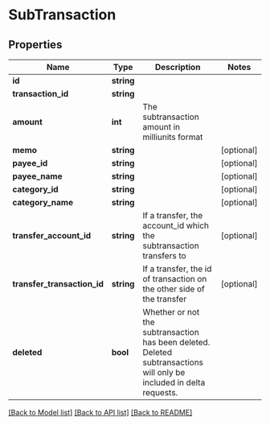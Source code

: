 # SubTransaction

## Properties
Name | Type | Description | Notes
------------ | ------------- | ------------- | -------------
**id** | **string** |  | 
**transaction_id** | **string** |  | 
**amount** | **int** | The subtransaction amount in milliunits format | 
**memo** | **string** |  | [optional] 
**payee_id** | **string** |  | [optional] 
**payee_name** | **string** |  | [optional] 
**category_id** | **string** |  | [optional] 
**category_name** | **string** |  | [optional] 
**transfer_account_id** | **string** | If a transfer, the account_id which the subtransaction transfers to | [optional] 
**transfer_transaction_id** | **string** | If a transfer, the id of transaction on the other side of the transfer | [optional] 
**deleted** | **bool** | Whether or not the subtransaction has been deleted.  Deleted subtransactions will only be included in delta requests. | 

[[Back to Model list]](../../README.md#documentation-for-models) [[Back to API list]](../../README.md#documentation-for-api-endpoints) [[Back to README]](../../README.md)

